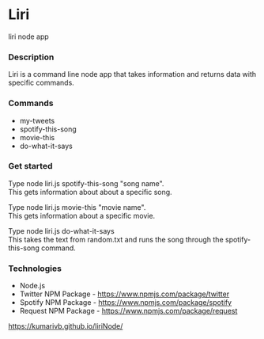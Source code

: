 # Liri
liri node app

### Description
Liri is a command line node app that takes information and returns data with specific commands.

### Commands
* my-tweets
* spotify-this-song
* movie-this
* do-what-it-says

### Get started
Type node liri.js spotify-this-song "song name".<br /> 
This gets information about about a specific song.

Type node liri.js movie-this "movie name".<br /> 
This gets information about a specific movie.<br />

Type node liri.js do-what-it-says<br />
This takes the text from random.txt and runs the song through the spotify-this-song command.

### Technologies
* Node.js
* Twitter NPM Package - https://www.npmjs.com/package/twitter
* Spotify NPM Package - https://www.npmjs.com/package/spotify
* Request NPM Package - https://www.npmjs.com/package/request

https://kumarivb.github.io/liriNode/